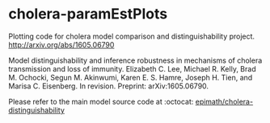 # cholera-paramEstPlots
Plotting code for cholera model comparison and distinguishability project.  http://arxiv.org/abs/1605.06790

Model distinguishability and inference robustness in mechanisms of cholera transmission and loss of immunity. Elizabeth C. Lee, Michael R. Kelly, Brad M. Ochocki, Segun M. Akinwumi, Karen E. S. Hamre, Joseph H. Tien, and Marisa C. Eisenberg. In revision. Preprint: arXiv:1605.06790.

Please refer to the main model source code at :octocat: [epimath/cholera-distinguishability](https://github.com/epimath/cholera-distinguishability)
